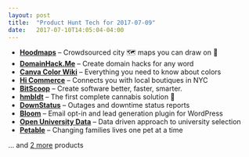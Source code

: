 ```yaml
---
layout: post
title:  "Product Hunt Tech for 2017-07-09"
date:   2017-07-10T14:05:04-04:00
---
```


* **[Hoodmaps](https://www.producthunt.com/posts/hoodmaps?utm_campaign=producthunt-api&utm_medium=api&utm_source=Application%3A+Daily+Digest+RSS+%28ID%3A+3202%29)** – Crowdsourced city 🗺 maps you can draw on 💫
* **[DomainHack.Me](https://www.producthunt.com/posts/domainhack-me?utm_campaign=producthunt-api&utm_medium=api&utm_source=Application%3A+Daily+Digest+RSS+%28ID%3A+3202%29)** – Create domain hacks for any word
* **[Canva Color Wiki](https://www.producthunt.com/posts/canva-color-wiki?utm_campaign=producthunt-api&utm_medium=api&utm_source=Application%3A+Daily+Digest+RSS+%28ID%3A+3202%29)** – Everything you need to know about colors
* **[Hi Commerce](https://www.producthunt.com/posts/hi-commerce?utm_campaign=producthunt-api&utm_medium=api&utm_source=Application%3A+Daily+Digest+RSS+%28ID%3A+3202%29)** – Connects you with local boutiques in NYC
* **[BitScoop](https://www.producthunt.com/posts/bitscoop?utm_campaign=producthunt-api&utm_medium=api&utm_source=Application%3A+Daily+Digest+RSS+%28ID%3A+3202%29)** – Create software better, faster, smarter.
* **[hmbldt](https://www.producthunt.com/posts/hmbldt?utm_campaign=producthunt-api&utm_medium=api&utm_source=Application%3A+Daily+Digest+RSS+%28ID%3A+3202%29)** – The first complete cannabis solution 🚬
* **[DownStatus](https://www.producthunt.com/posts/downstatus?utm_campaign=producthunt-api&utm_medium=api&utm_source=Application%3A+Daily+Digest+RSS+%28ID%3A+3202%29)** – Outages and downtime status reports
* **[Bloom](https://www.producthunt.com/posts/bloom-5?utm_campaign=producthunt-api&utm_medium=api&utm_source=Application%3A+Daily+Digest+RSS+%28ID%3A+3202%29)** – Email opt-in and lead generation plugin for WordPress
* **[Open University Data](https://www.producthunt.com/posts/open-university-data?utm_campaign=producthunt-api&utm_medium=api&utm_source=Application%3A+Daily+Digest+RSS+%28ID%3A+3202%29)** – Data driven approach to university selection
* **[Petable](https://www.producthunt.com/posts/petable?utm_campaign=producthunt-api&utm_medium=api&utm_source=Application%3A+Daily+Digest+RSS+%28ID%3A+3202%29)** – Changing families lives one pet at a time

… and [2 more](https://www.producthunt.com/tech) products